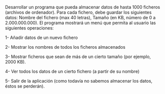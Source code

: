 Desarrollar un programa que pueda almacenar datos de hasta 1000 ficheros (archivos de ordenador). Para cada fichero, debe guardar los siguientes datos: Nombre del fichero (max 40 letras), Tamaño (en KB, número de 0 a 2.000.000.000). El programa mostrará un menú que permita al usuario las siguientes operaciones:

1- Añadir datos de un nuevo fichero

2- Mostrar los nombres de todos los ficheros almacenados

3- Mostrar ficheros que sean de más de un cierto tamaño (por ejemplo, 2000 KB).

4- Ver todos los datos de un cierto fichero (a partir de su nombre)

5- Salir de la aplicación (como todavía no sabemos almacenar los datos, éstos se perderán).
